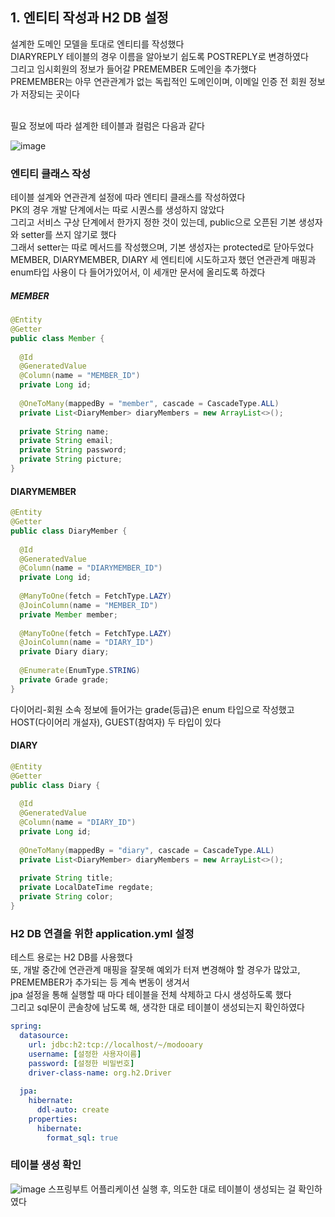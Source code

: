 ## 1. 엔티티 작성과 H2 DB 설정

설계한 도메인 모델을 토대로 엔티티를 작성했다  
DIARYREPLY 테이블의 경우 이름을 알아보기 쉽도록 POSTREPLY로 변경하였다  
그리고 임시회원의 정보가 들어갈 PREMEMBER 도메인을 추가했다  
PREMEMBER는 아무 연관관계가 없는 독립적인 도메인이며, 이메일 인증 전 회원 정보가 저장되는 곳이다  
<br/>

필요 정보에 따라 설계한 테이블과 컬럼은 다음과 같다  

![image](https://user-images.githubusercontent.com/80666066/117533134-0be90b00-b026-11eb-8704-d07946b7cc04.png)
<br/>

### 엔티티 클래스 작성   

테이블 설계와 연관관계 설정에 따라 엔티티 클래스를 작성하였다  
PK의 경우 개발 단계에서는 따로 시퀀스를 생성하지 않았다  
그리고 서비스 구상 단계에서 한가지 정한 것이 있는데, 
public으로 오픈된 기본 생성자와 setter를 쓰지 않기로 했다  
그래서 setter는 따로 메서드를 작성했으며, 기본 생성자는 protected로 닫아두었다  
MEMBER, DIARYMEMBER, DIARY 세 엔티티에 시도하고자 했던 연관관계 매핑과 enum타입 사용이 다 들어가있어서, 이 세개만 문서에 올리도록 하겠다  

##### MEMBER  
```java
@Entity
@Getter
public class Member {
  
  @Id
  @GeneratedValue
  @Column(name = "MEMBER_ID")
  private Long id;
  
  @OneToMany(mappedBy = "member", cascade = CascadeType.ALL)
  private List<DiaryMember> diaryMembers = new ArrayList<>();
  
  private String name;
  private String email;
  private String password;
  private String picture;
}
```

#### DIARYMEMBER
```java
@Entity
@Getter
public class DiaryMember {
  
  @Id
  @GeneratedValue
  @Column(name = "DIARYMEMBER_ID")
  private Long id;
  
  @ManyToOne(fetch = FetchType.LAZY)
  @JoinColumn(name = "MEMBER_ID")
  private Member member;
  
  @ManyToOne(fetch = FetchType.LAZY)
  @JoinColumn(name = "DIARY_ID")
  private Diary diary;
  
  @Enumerate(EnumType.STRING)
  private Grade grade;
}
```
다이어리-회원 소속 정보에 들어가는 grade(등급)은 enum 타입으로 작성했고 HOST(다이어리 개설자), GUEST(참여자) 두 타입이 있다  


#### DIARY
```java
@Entity
@Getter
public class Diary {
  
  @Id
  @GeneratedValue
  @Column(name = "DIARY_ID")
  private Long id;
  
  @OneToMany(mappedBy = "diary", cascade = CascadeType.ALL)
  private List<DiaryMember> diaryMembers = new ArrayList<>();
  
  private String title;
  private LocalDateTime regdate;
  private String color;
}
```
  
### H2 DB 연결을 위한 application.yml 설정  
테스트 용로는 H2 DB를 사용했다  
또, 개발 중간에 연관관계 매핑을 잘못해 예외가 터져 변경해야 할 경우가 많았고, PREMEMBER가 추가되는 등 계속 변동이 생겨서  
jpa 설정을 통해 실행할 때 마다 테이블을 전체 삭제하고 다시 생성하도록 했다  
그리고 sql문이 콘솔창에 남도록 해, 생각한 대로 테이블이 생성되는지 확인하였다  
```yml
spring:
  datasource:
    url: jdbc:h2:tcp://localhost/~/modooary
    username: [설정한 사용자이름]
    password: [설정한 비밀번호]
    driver-class-name: org.h2.Driver
  
  jpa:
    hibernate:
      ddl-auto: create
    properties:
      hibernate:
        format_sql: true
```
  
  
### 테이블 생성 확인  
![image](https://user-images.githubusercontent.com/80666066/117533730-659f0480-b029-11eb-80a4-18b18807e6a6.png)
스프링부트 어플리케이션 실행 후, 의도한 대로 테이블이 생성되는 걸 확인하였다  


